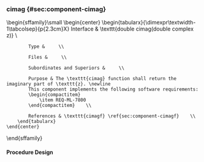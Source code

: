 ### cimag  {#sec:component-cimag}

\begin{sffamily}\small
	\begin{center}
		\begin{tabularx}{\dimexpr\textwidth-1\tabcolsep}{p{2.3cm}X}
			Interface       & \texttt{double cimag(double complex z)} \\ 
			
			Type &     \\ 
			
			Files &     \\ 
			
			Subordinates and Superiors &     \\ 
			
			Purpose & The \texttt{cimag} function shall return the imaginary part of \texttt{z}. \newline
			This component implements the following software requirements:
			\begin{compactitem}
				\item REQ-ML-7800
			\end{compactitem}    \\ 
			
			References & \texttt{cimagf} \ref{sec:component-cimagf}    \\ 
		\end{tabularx}
	\end{center}
\end{sffamily}

#### Procedure Design
